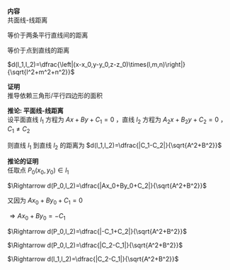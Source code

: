 **内容**  
共面线-线距离  
  
等价于两条平行直线间的距离  
  
等价于点到直线的距离  
  
$d(l_1,l_2)=\dfrac{\left|(x-x_0,y-y_0,z-z_0)\times(l,m,n)\right|}{\sqrt{l^2+m^2+n^2}}$  
  
**证明**  
推导依赖三角形/平行四边形的面积  
  
**推论: 平面线-线距离**  
设平面直线 $l_1$ 方程为 $Ax+By+C_1=0$ ，直线 $l_2$ 方程为 $A_2x+B_2y+C_2=0$ ， $C_1\neq C_2$  
  
则直线 $l_1$ 到直线 $l_2$ 的距离为 $d(l_1,l_2)=\dfrac{|C_1-C_2|}{\sqrt{A^2+B^2}}$  
  
**推论的证明**  
任取点 $P_0(x_0,y_0)\in l_1$  
  
$\Rightarrow d(P_0,l_2)=\dfrac{|Ax_0+By_0+C_2|}{\sqrt{A^2+B^2}}$  
  
又因为 $Ax_0+By_0+C_1=0$  
  
$\Rightarrow Ax_0+By_0=-C_1$  
  
$\Rightarrow d(P_0,l_2)=\dfrac{|-C_1+C_2|}{\sqrt{A^2+B^2}}$  
  
$\Rightarrow d(P_0,l_2)=\dfrac{|C_2-C_1|}{\sqrt{A^2+B^2}}$  
  
$\Rightarrow d(l_1,l_2)=\dfrac{|C_2-C_1|}{\sqrt{A^2+B^2}}$  

